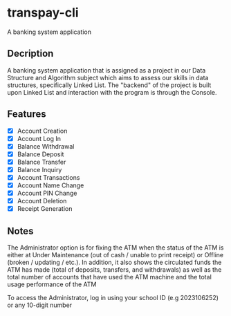 # transpay-cli

A banking system application

## Decription

A banking system application that is assigned as a project in our Data Structure and Algorithm 
subject which aims to assess our skills in data structures, specifically Linked List. 
The "backend" of the project is built upon Linked List and interaction with the program is through
the Console.

## Features
- [x] Account Creation
- [x] Account Log In
- [x] Balance Withdrawal
- [x] Balance Deposit
- [x] Balance Transfer
- [x] Balance Inquiry
- [x] Account Transactions
- [x] Account Name Change
- [x] Account PIN Change
- [x] Account Deletion
- [x] Receipt Generation

## Notes

The Administrator option is for fixing the ATM when the status of the ATM is either at Under Maintenance (out of cash / unable to print receipt) or Offline (broken / updating / etc.). In addition, it also shows the circulated funds the ATM has made (total of deposits, transfers, and withdrawals) as well as the total number of accounts that have used the ATM machine and the total usage performance of the ATM

To access the Administrator, log in using your school ID (e.g 2023106252) or any 10-digit number
